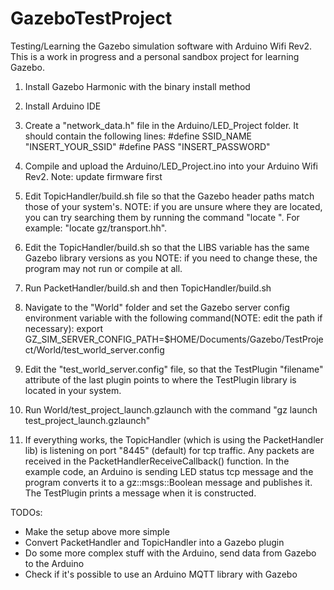 # GazeboTestProject
Testing/Learning the Gazebo simulation software with Arduino Wifi Rev2. This is a work in progress and a personal sandbox project for learning Gazebo.


1. Install Gazebo Harmonic with the binary install method

2. Install Arduino IDE

3. Create a "network_data.h" file in the Arduino/LED_Project folder. It should contain the following lines:
#define SSID_NAME "INSERT_YOUR_SSID"
#define PASS "INSERT_PASSWORD"

4. Compile and upload the Arduino/LED_Project.ino into your Arduino Wifi Rev2. Note: update firmware first

5. Edit TopicHandler/build.sh file so that the Gazebo header paths match those of your system's. NOTE: if you are unsure where they are located, you can try searching them by running the command "locate <filename here>". For example: "locate gz/transport.hh".

6. Edit the TopicHandler/build.sh so that the LIBS variable has the same Gazebo library versions as you NOTE: if you need to change these, the program may not run or compile at all. 

7. Run PacketHandler/build.sh and then TopicHandler/build.sh

8. Navigate to the "World" folder and set the Gazebo server config environment variable with the following command(NOTE: edit the path if necessary): 
export GZ_SIM_SERVER_CONFIG_PATH=$HOME/Documents/Gazebo/TestProject/World/test_world_server.config

9. Edit the "test_world_server.config" file, so that the TestPlugin "filename" attribute of the last plugin points to where the TestPlugin library is located in your system.

10. Run World/test_project_launch.gzlaunch with the command "gz launch test_project_launch.gzlaunch"

11. If everything works, the TopicHandler (which is using the PacketHandler lib) is listening on port "8445" (default) for tcp traffic. Any packets are received in the PacketHandlerReceiveCallback() function. In the example code, an Arduino is sending LED status tcp message and the program converts it to a gz::msgs::Boolean message and publishes it. The TestPlugin prints a message when it is constructed.

TODOs: 
- Make the setup above more simple
- Convert PacketHandler and TopicHandler into a Gazebo plugin
- Do some more complex stuff with the Arduino, send data from Gazebo to the Arduino
- Check if it's possible to use an Arduino MQTT library with Gazebo